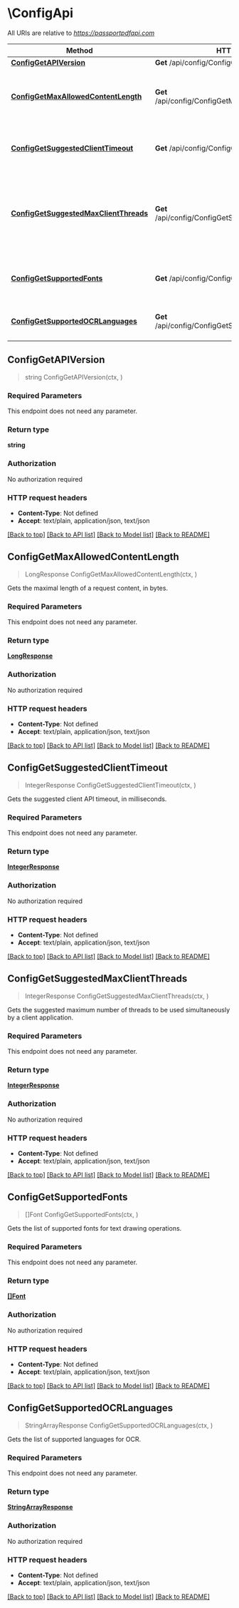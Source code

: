 # \ConfigApi

All URIs are relative to *https://passportpdfapi.com*

Method | HTTP request | Description
------------- | ------------- | -------------
[**ConfigGetAPIVersion**](ConfigApi.md#ConfigGetAPIVersion) | **Get** /api/config/ConfigGetAPIVersion | 
[**ConfigGetMaxAllowedContentLength**](ConfigApi.md#ConfigGetMaxAllowedContentLength) | **Get** /api/config/ConfigGetMaxAllowedContentLength | Gets the maximal length of a request content, in bytes.
[**ConfigGetSuggestedClientTimeout**](ConfigApi.md#ConfigGetSuggestedClientTimeout) | **Get** /api/config/ConfigGetSuggestedClientTimeout | Gets the suggested client API timeout, in milliseconds.
[**ConfigGetSuggestedMaxClientThreads**](ConfigApi.md#ConfigGetSuggestedMaxClientThreads) | **Get** /api/config/ConfigGetSuggestedMaxClientThreads | Gets the suggested maximum number of threads to be used simultaneously by a client application.
[**ConfigGetSupportedFonts**](ConfigApi.md#ConfigGetSupportedFonts) | **Get** /api/config/ConfigGetSupportedFonts | Gets the list of supported fonts for text drawing operations.
[**ConfigGetSupportedOCRLanguages**](ConfigApi.md#ConfigGetSupportedOCRLanguages) | **Get** /api/config/ConfigGetSupportedOCRLanguages | Gets the list of supported languages for OCR.



## ConfigGetAPIVersion

> string ConfigGetAPIVersion(ctx, )



### Required Parameters

This endpoint does not need any parameter.

### Return type

**string**

### Authorization

No authorization required

### HTTP request headers

- **Content-Type**: Not defined
- **Accept**: text/plain, application/json, text/json

[[Back to top]](#) [[Back to API list]](../README.md#documentation-for-api-endpoints)
[[Back to Model list]](../README.md#documentation-for-models)
[[Back to README]](../README.md)


## ConfigGetMaxAllowedContentLength

> LongResponse ConfigGetMaxAllowedContentLength(ctx, )

Gets the maximal length of a request content, in bytes.

### Required Parameters

This endpoint does not need any parameter.

### Return type

[**LongResponse**](LongResponse.md)

### Authorization

No authorization required

### HTTP request headers

- **Content-Type**: Not defined
- **Accept**: text/plain, application/json, text/json

[[Back to top]](#) [[Back to API list]](../README.md#documentation-for-api-endpoints)
[[Back to Model list]](../README.md#documentation-for-models)
[[Back to README]](../README.md)


## ConfigGetSuggestedClientTimeout

> IntegerResponse ConfigGetSuggestedClientTimeout(ctx, )

Gets the suggested client API timeout, in milliseconds.

### Required Parameters

This endpoint does not need any parameter.

### Return type

[**IntegerResponse**](IntegerResponse.md)

### Authorization

No authorization required

### HTTP request headers

- **Content-Type**: Not defined
- **Accept**: text/plain, application/json, text/json

[[Back to top]](#) [[Back to API list]](../README.md#documentation-for-api-endpoints)
[[Back to Model list]](../README.md#documentation-for-models)
[[Back to README]](../README.md)


## ConfigGetSuggestedMaxClientThreads

> IntegerResponse ConfigGetSuggestedMaxClientThreads(ctx, )

Gets the suggested maximum number of threads to be used simultaneously by a client application.

### Required Parameters

This endpoint does not need any parameter.

### Return type

[**IntegerResponse**](IntegerResponse.md)

### Authorization

No authorization required

### HTTP request headers

- **Content-Type**: Not defined
- **Accept**: text/plain, application/json, text/json

[[Back to top]](#) [[Back to API list]](../README.md#documentation-for-api-endpoints)
[[Back to Model list]](../README.md#documentation-for-models)
[[Back to README]](../README.md)


## ConfigGetSupportedFonts

> []Font ConfigGetSupportedFonts(ctx, )

Gets the list of supported fonts for text drawing operations.

### Required Parameters

This endpoint does not need any parameter.

### Return type

[**[]Font**](Font.md)

### Authorization

No authorization required

### HTTP request headers

- **Content-Type**: Not defined
- **Accept**: text/plain, application/json, text/json

[[Back to top]](#) [[Back to API list]](../README.md#documentation-for-api-endpoints)
[[Back to Model list]](../README.md#documentation-for-models)
[[Back to README]](../README.md)


## ConfigGetSupportedOCRLanguages

> StringArrayResponse ConfigGetSupportedOCRLanguages(ctx, )

Gets the list of supported languages for OCR.

### Required Parameters

This endpoint does not need any parameter.

### Return type

[**StringArrayResponse**](StringArrayResponse.md)

### Authorization

No authorization required

### HTTP request headers

- **Content-Type**: Not defined
- **Accept**: text/plain, application/json, text/json

[[Back to top]](#) [[Back to API list]](../README.md#documentation-for-api-endpoints)
[[Back to Model list]](../README.md#documentation-for-models)
[[Back to README]](../README.md)

